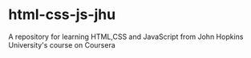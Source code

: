 # html-css-js-jhu
A repository for learning HTML,CSS and JavaScript from John Hopkins University's course on Coursera
